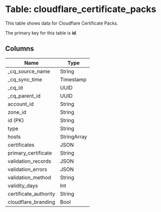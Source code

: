 # Table: cloudflare_certificate_packs

This table shows data for Cloudflare Certificate Packs.

The primary key for this table is **id**.

## Columns

| Name          | Type          |
| ------------- | ------------- |
|_cq_source_name|String|
|_cq_sync_time|Timestamp|
|_cq_id|UUID|
|_cq_parent_id|UUID|
|account_id|String|
|zone_id|String|
|id (PK)|String|
|type|String|
|hosts|StringArray|
|certificates|JSON|
|primary_certificate|String|
|validation_records|JSON|
|validation_errors|JSON|
|validation_method|String|
|validity_days|Int|
|certificate_authority|String|
|cloudflare_branding|Bool|